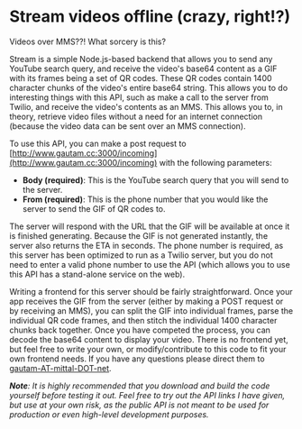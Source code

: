 Stream videos offline (crazy, right!?)
=======
Videos over MMS??! What sorcery is this?


Stream is a simple Node.js-based backend that allows you to send any YouTube search query, and receive the video's base64 content as a GIF with its frames being a set of QR codes. These QR codes contain 1400 character chunks of the video's entire base64 string. This allows you to do interesting things with this API, such as make a call to the server from Twilio, and receive the video's contents as an MMS. This allows you to, in theory, retrieve video files without a need for an internet connection (because the video data can be sent over an MMS connection). 

To use this API, you can make a post request to [http://www.gautam.cc:3000/incoming](http://www.gautam.cc:3000/incoming) with the following parameters:
* **Body (required)**: This is the YouTube search query that you will send to the server.
* **From (required)**: This is the phone number that you would like the server to send the GIF of QR codes to.

The server will respond with the URL that the GIF will be available at once it is finished generating. Because the GIF is not generated instantly, the server also returns the ETA in seconds. The phone number is required, as this server has been optimized to run as a Twilio server, but you do not need to enter a valid phone number to use the API (which allows you to use this API has a stand-alone service on the web). 


Writing a frontend for this server should be fairly straightforward. Once your app receives the GIF from the server (either by making a POST request or by receiving an MMS), you can split the GIF into individual frames, parse the individual QR code frames, and then stitch the individual 1400 character chunks back together. Once you have competed the process, you can decode the base64 content to display your video. There is no frontend yet, but feel free to write your own, or modify/contribute to this code to fit your own frontend needs. If you have any questions please direct them to [gautam-AT-mittal-DOT-net](mailto:gautam@mittal.net).

_**Note**: It is highly recommended that you download and build the code yourself before testing it out. Feel free to try out the API links I have given, but use at your own risk, as the public API is not meant to be used for production or even high-level development purposes._
